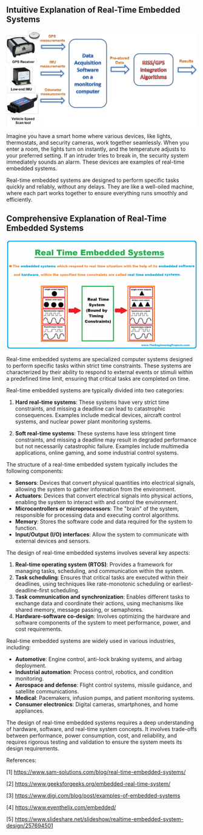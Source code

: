 ## Intuitive Explanation of Real-Time Embedded Systems

![image](2.png)

Imagine you have a smart home where various devices, like lights, thermostats, and security cameras, work together seamlessly. When you enter a room, the lights turn on instantly, and the temperature adjusts to your preferred setting. If an intruder tries to break in, the security system immediately sounds an alarm. These devices are examples of real-time embedded systems.

Real-time embedded systems are designed to perform specific tasks quickly and reliably, without any delays. They are like a well-oiled machine, where each part works together to ensure everything runs smoothly and efficiently.

## Comprehensive Explanation of Real-Time Embedded Systems

![image](1.webp)

Real-time embedded systems are specialized computer systems designed to perform specific tasks within strict time constraints. These systems are characterized by their ability to respond to external events or stimuli within a predefined time limit, ensuring that critical tasks are completed on time.

Real-time embedded systems are typically divided into two categories:

1. **Hard real-time systems**: These systems have very strict time constraints, and missing a deadline can lead to catastrophic consequences. Examples include medical devices, aircraft control systems, and nuclear power plant monitoring systems.

2. **Soft real-time systems**: These systems have less stringent time constraints, and missing a deadline may result in degraded performance but not necessarily catastrophic failure. Examples include multimedia applications, online gaming, and some industrial control systems.

The structure of a real-time embedded system typically includes the following components:

- **Sensors**: Devices that convert physical quantities into electrical signals, allowing the system to gather information from the environment.
- **Actuators**: Devices that convert electrical signals into physical actions, enabling the system to interact with and control the environment.
- **Microcontrollers or microprocessors**: The "brain" of the system, responsible for processing data and executing control algorithms.
- **Memory**: Stores the software code and data required for the system to function.
- **Input/Output (I/O) interfaces**: Allow the system to communicate with external devices and sensors.

The design of real-time embedded systems involves several key aspects:

1. **Real-time operating system (RTOS)**: Provides a framework for managing tasks, scheduling, and communication within the system.
2. **Task scheduling**: Ensures that critical tasks are executed within their deadlines, using techniques like rate-monotonic scheduling or earliest-deadline-first scheduling.
3. **Task communication and synchronization**: Enables different tasks to exchange data and coordinate their actions, using mechanisms like shared memory, message passing, or semaphores.
4. **Hardware-software co-design**: Involves optimizing the hardware and software components of the system to meet performance, power, and cost requirements.

Real-time embedded systems are widely used in various industries, including:

- **Automotive**: Engine control, anti-lock braking systems, and airbag deployment.
- **Industrial automation**: Process control, robotics, and condition monitoring.
- **Aerospace and defense**: Flight control systems, missile guidance, and satellite communications.
- **Medical**: Pacemakers, infusion pumps, and patient monitoring systems.
- **Consumer electronics**: Digital cameras, smartphones, and home appliances.

The design of real-time embedded systems requires a deep understanding of hardware, software, and real-time system concepts. It involves trade-offs between performance, power consumption, cost, and reliability, and requires rigorous testing and validation to ensure the system meets its design requirements.

References:

[1] https://www.sam-solutions.com/blog/real-time-embedded-systems/

[2] https://www.geeksforgeeks.org/embedded-real-time-system/

[3] https://www.digi.com/blog/post/examples-of-embedded-systems

[4] https://www.eventhelix.com/embedded/

[5] https://www.slideshare.net/slideshow/realtime-embedded-system-design/257694501